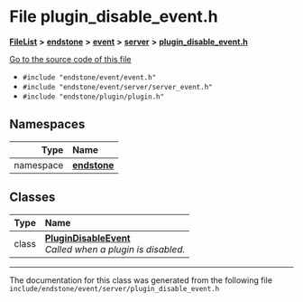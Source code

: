 

# File plugin\_disable\_event.h



[**FileList**](files.md) **>** [**endstone**](dir_6cf277b678674f97c7a2b6b3b2447b33.md) **>** [**event**](dir_f1d783c0ad83ee143d16e768ebca51c8.md) **>** [**server**](dir_77022909323d5ad872c4820a738a5429.md) **>** [**plugin\_disable\_event.h**](plugin__disable__event_8h.md)

[Go to the source code of this file](plugin__disable__event_8h_source.md)



* `#include "endstone/event/event.h"`
* `#include "endstone/event/server/server_event.h"`
* `#include "endstone/plugin/plugin.h"`













## Namespaces

| Type | Name |
| ---: | :--- |
| namespace | [**endstone**](namespaceendstone.md) <br> |


## Classes

| Type | Name |
| ---: | :--- |
| class | [**PluginDisableEvent**](classendstone_1_1PluginDisableEvent.md) <br>_Called when a plugin is disabled._  |



















































------------------------------
The documentation for this class was generated from the following file `include/endstone/event/server/plugin_disable_event.h`

